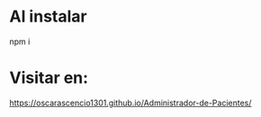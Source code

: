 # Al instalar

npm i 

# Visitar en: 

https://oscarascencio1301.github.io/Administrador-de-Pacientes/
